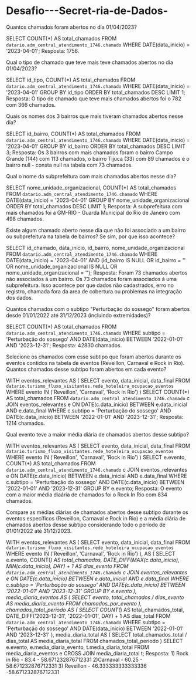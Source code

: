 # Desafio---Secret-ria-de-Dados-

Quantos chamados foram abertos no dia 01/04/2023?

SELECT COUNT(*) AS total_chamados
FROM `datario.adm_central_atendimento_1746.chamado`
WHERE DATE(data_inicio) = '2023-04-01';
Resposta: 1756.

Qual o tipo de chamado que teve mais teve chamados abertos no dia 01/04/2023?

SELECT id_tipo, COUNT(*) AS total_chamados
FROM `datario.adm_central_atendimento_1746.chamado`
WHERE DATE(data_inicio) = '2023-04-01'
GROUP BY id_tipo
ORDER BY total_chamados DESC
LIMIT 1;
Resposta: O tipo de chamado que teve mais chamados abertos foi o 782 com 366 chamados. 

Quais os nomes dos 3 bairros que mais tiveram chamados abertos nesse dia?

SELECT id_bairro, COUNT(*) AS total_chamados
FROM `datario.adm_central_atendimento_1746.chamado`
WHERE DATE(data_inicio) = '2023-04-01'
GROUP BY id_bairro
ORDER BY total_chamados DESC
LIMIT 3;
Resposta: Os 3 bairros com mais chamados foram o bairro Campo Grande (144) com 113 chamados, o bairro Tijuca (33) com 89 chamados e o bairro null - consta null na tabela com 73 chamados. 

Qual o nome da subprefeitura com mais chamados abertos nesse dia?

SELECT nome_unidade_organizacional, COUNT(*) AS total_chamados
FROM `datario.adm_central_atendimento_1746.chamado`
WHERE DATE(data_inicio) = '2023-04-01'
GROUP BY nome_unidade_organizacional
ORDER BY total_chamados DESC
LIMIT 1;
Resposta: A subprefeitura com mais chamados foi a GM-RIO - Guarda Municipal do Rio de Janeiro com 498 chamados.


Existe algum chamado aberto nesse dia que não foi associado a um bairro ou subprefeitura na tabela de bairros? Se sim, por que isso acontece?

SELECT id_chamado, data_inicio, id_bairro, nome_unidade_organizacional
FROM `datario.adm_central_atendimento_1746.chamado`
WHERE DATE(data_inicio) = '2023-04-01'
AND (id_bairro IS NULL OR id_bairro = '' OR nome_unidade_organizacional IS NULL OR nome_unidade_organizacional = '');
Resposta: Foram 73 chamados abertos não associados á um bairro. Os 73 chamados foram associados á uma subprefeitura. Isso acontece por que dados não cadastrados, erro no registro, chamada fora da area de cobertura ou problemas na integração dos dados. 


Quantos chamados com o subtipo "Perturbação do sossego" foram abertos desde 01/01/2022 até 31/12/2023 (incluindo extremidades)?

SELECT COUNT(*) AS total_chamados
FROM `datario.adm_central_atendimento_1746.chamado`
WHERE subtipo = 'Perturbação do sossego'
AND DATE(data_inicio) BETWEEN '2022-01-01' AND '2023-12-31';
Resposta: 42830 chamados. 


Selecione os chamados com esse subtipo que foram abertos durante os eventos contidos na tabela de eventos (Reveillon, Carnaval e Rock in Rio).
Quantos chamados desse subtipo foram abertos em cada evento?

WITH eventos_relevantes AS (
SELECT evento, data_inicial, data_final
FROM `datario.turismo_fluxo_visitantes.rede_hoteleira_ocupacao_eventos`
WHERE evento IN ('Reveillon', 'Carnaval', 'Rock in Rio')
)
SELECT COUNT(*) AS total_chamados
FROM `datario.adm_central_atendimento_1746.chamado` c
JOIN eventos_relevantes e
ON DATE(c.data_inicio) BETWEEN e.data_inicial AND e.data_final
WHERE c.subtipo = 'Perturbação do sossego'
AND DATE(c.data_inicio) BETWEEN '2022-01-01' AND '2023-12-31';
Resposta: 1214 chamados. 



Qual evento teve a maior média diária de chamados abertos desse subtipo?

WITH eventos_relevantes AS (
SELECT evento, data_inicial, data_final
FROM `datario.turismo_fluxo_visitantes.rede_hoteleira_ocupacao_eventos`
WHERE evento IN ('Reveillon', 'Carnaval', 'Rock in Rio')
)
SELECT e.evento, COUNT(*) AS total_chamados
FROM `datario.adm_central_atendimento_1746.chamado` c
JOIN eventos_relevantes e
ON DATE(c.data_inicio) BETWEEN e.data_inicial AND e.data_final
WHERE c.subtipo = 'Perturbação do sossego'
AND DATE(c.data_inicio) BETWEEN '2022-01-01' AND '2023-12-31'
GROUP BY e.evento;
Resposta: O evento com a maior média diaária de chamados foi o Rock In Rio com 834 chamados. 

Compare as médias diárias de chamados abertos desse subtipo durante os eventos específicos (Reveillon, Carnaval e Rock in Rio) e a média diária de chamados abertos desse subtipo considerando todo o período de 01/01/2022 até 31/12/2023.


WITH eventos_relevantes AS (
SELECT evento, data_inicial, data_final
FROM `datario.turismo_fluxo_visitantes.rede_hoteleira_ocupacao_eventos`
WHERE evento IN ('Reveillon', 'Carnaval', 'Rock in Rio')
),
AS (
SELECT e.evento,
COUNT(*) AS total_chamados,
DATE_DIFF(MAX(c.data_inicio), MIN(c.data_inicio), DAY) + 1 AS dias_evento
FROM `datario.adm_central_atendimento_1746.chamado` c
JOIN eventos_relevantes e
ON DATE(c.data_inicio) BETWEEN e.data_inicial AND e.data_final
WHERE c.subtipo = 'Perturbação do sossego'
AND DATE(c.data_inicio) BETWEEN '2022-01-01' AND '2023-12-31'
GROUP BY e.evento
),
media_diaria_eventos AS (
SELECT evento,
total_chamados / dias_evento AS media_diaria_evento
FROM chamados_por_evento
),
chamados_total_periodo AS (
SELECT COUNT(*) AS total_chamados_total,
DATE_DIFF('2023-12-31', '2022-01-01', DAY) + 1 AS dias_total
FROM `datario.adm_central_atendimento_1746.chamado`
WHERE subtipo = 'Perturbação do sossego'
AND DATE(data_inicio) BETWEEN '2022-01-01' AND '2023-12-31'
),
media_diaria_total AS (
    SELECT total_chamados_total / dias_total AS media_diaria_total
    FROM chamados_total_periodo
)
SELECT e.evento, 
       e.media_diaria_evento, 
       t.media_diaria_total
FROM media_diaria_eventos e
CROSS JOIN media_diaria_total t;
Resposta:  1) Rock in Rio - 83.4 - 58.671232876712331  2)Carnaval - 60.25 - 58.671232876712331  3) Reveillon - 46.333333333333336 -58.671232876712331

